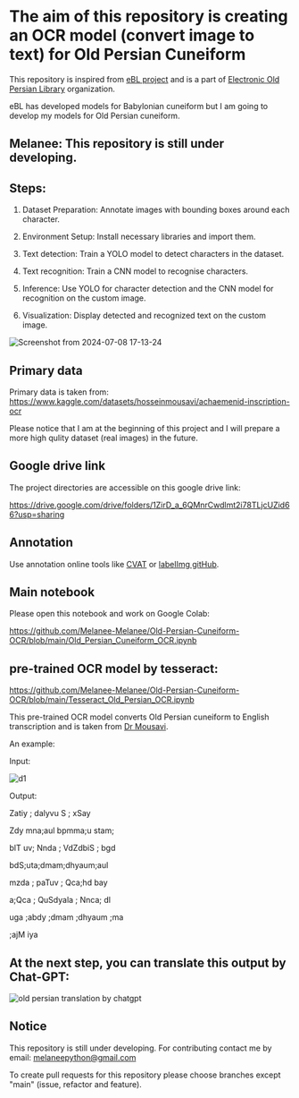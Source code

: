 # The aim of this repository is creating an OCR model (convert image to text) for Old Persian Cuneiform 

This repository is inspired from [eBL project](https://github.com/ElectronicBabylonianLiterature) and is a part of [
Electronic Old Persian Library](https://github.com/Electronic-Persian-Old-Library) organization.

eBL has developed models for Babylonian cuneiform but I am going to develop my models for Old Persian cuneiform. 


## Melanee: This repository is still under developing.



## Steps:

1. Dataset Preparation: Annotate images with bounding boxes around each character.

2. Environment Setup: Install necessary libraries and import them.

3. Text detection: Train a YOLO model to detect characters in the dataset.

4. Text recognition: Train a CNN model to recognise characters.

5. Inference: Use YOLO for character detection and the CNN model for recognition on the custom image. 

6. Visualization: Display detected and recognized text on the custom image.


![Screenshot from 2024-07-08 17-13-24](https://github.com/Melanee-Melanee/Old-Persian-Cuneiform-OCR/assets/74653444/5f82f3d7-5f2c-4094-8c10-bdb755f4fddd)


## Primary data

Primary data is taken from: https://www.kaggle.com/datasets/hosseinmousavi/achaemenid-inscription-ocr

Please notice that I am at the beginning of this project and I will prepare a more high qulity dataset (real images) in the future. 

## Google drive link

The project directories are accessible on this google drive link:

https://drive.google.com/drive/folders/1ZirD_a_6QMnrCwdlmt2i78TLjcUZid66?usp=sharing


## Annotation

Use annotation online tools like [CVAT](https://www.cvat.ai/) or [labelImg gitHub](https://github.com/HumanSignal/labelImg).

## Main notebook

Please open this notebook and work on Google Colab: 

https://github.com/Melanee-Melanee/Old-Persian-Cuneiform-OCR/blob/main/Old_Persian_Cuneiform_OCR.ipynb




## pre-trained OCR model by tesseract:

https://github.com/Melanee-Melanee/Old-Persian-Cuneiform-OCR/blob/main/Tesseract_Old_Persian_OCR.ipynb

This pre-trained OCR model converts Old Persian cuneiform to English transcription and is taken from [Dr Mousavi](https://github.com/SeyedMuhammadHosseinMousavi/Extracting-Old-Persian-Cuneiform/tree/main
).


An example:

Input:

![d1](https://github.com/Melanee-Melanee/Old-Persian-Cuneiform-OCR/assets/74653444/c5254f90-0fe7-4802-908c-c4cd184a4043)



Output:

Zatiy ; dalyvu S ; xSay

Zdy mna;aul bpmma;u stam;

blT uv; Nnda ; VdZdbiS ; bgd

bdS;uta;dmam;dhyaum;aul

mzda ; paTuv ; Qca;hd bay

a;Qca ; QuSdyala ; Nnca; dl

uga ;abdy ;dmam ;dhyaum ;ma

;ajM iya

## At the next step, you can translate this output by Chat-GPT:


![old persian translation by chatgpt](https://github.com/Melanee-Melanee/Old-Persian-Cuneiform-OCR/assets/74653444/a6bb5252-ec6d-4dda-8ce8-7d792e656e7c)



## Notice

This repository is still under developing. For contributing contact me by email: melaneepython@gmail.com 

To create pull requests for this repository please choose branches except "main" (issue, refactor and feature).


